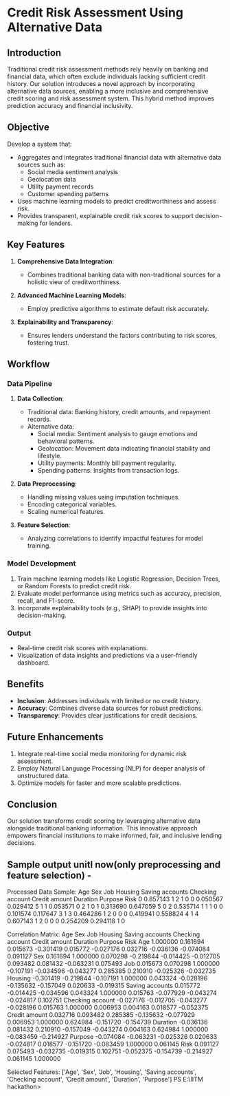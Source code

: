 # Credit Risk Assessment Using Alternative Data

## Introduction
Traditional credit risk assessment methods rely heavily on banking and financial data, which often exclude individuals lacking sufficient credit history. Our solution introduces a novel approach by incorporating alternative data sources, enabling a more inclusive and comprehensive credit scoring and risk assessment system. This hybrid method improves prediction accuracy and financial inclusivity.

## Objective
Develop a system that:
- Aggregates and integrates traditional financial data with alternative data sources such as:
  - Social media sentiment analysis
  - Geolocation data
  - Utility payment records
  - Customer spending patterns
- Uses machine learning models to predict creditworthiness and assess risk.
- Provides transparent, explainable credit risk scores to support decision-making for lenders.

## Key Features
1. **Comprehensive Data Integration**:
   - Combines traditional banking data with non-traditional sources for a holistic view of creditworthiness.

2. **Advanced Machine Learning Models**:
   - Employ predictive algorithms to estimate default risk accurately.

3. **Explainability and Transparency**:
   - Ensures lenders understand the factors contributing to risk scores, fostering trust.

## Workflow
### Data Pipeline
1. **Data Collection**:
   - Traditional data: Banking history, credit amounts, and repayment records.
   - Alternative data:
     - Social media: Sentiment analysis to gauge emotions and behavioral patterns.
     - Geolocation: Movement data indicating financial stability and lifestyle.
     - Utility payments: Monthly bill payment regularity.
     - Spending patterns: Insights from transaction logs.

2. **Data Preprocessing**:
   - Handling missing values using imputation techniques.
   - Encoding categorical variables.
   - Scaling numerical features.

3. **Feature Selection**:
   - Analyzing correlations to identify impactful features for model training.

### Model Development
1. Train machine learning models like Logistic Regression, Decision Trees, or Random Forests to predict credit risk.
2. Evaluate model performance using metrics such as accuracy, precision, recall, and F1-score.
3. Incorporate explainability tools (e.g., SHAP) to provide insights into decision-making.

### Output
- Real-time credit risk scores with explanations.
- Visualization of data insights and predictions via a user-friendly dashboard.

## Benefits
- **Inclusion**: Addresses individuals with limited or no credit history.
- **Accuracy**: Combines diverse data sources for robust predictions.
- **Transparency**: Provides clear justifications for credit decisions.

## Future Enhancements
1. Integrate real-time social media monitoring for dynamic risk assessment.
2. Employ Natural Language Processing (NLP) for deeper analysis of unstructured data.
3. Optimize models for faster and more scalable predictions.

## Conclusion
Our solution transforms credit scoring by leveraging alternative data alongside traditional banking information. This innovative approach empowers financial institutions to make informed, fair, and inclusive lending decisions.

## Sample output unitl now(only preprocessing and feature selection) - 
Processed Data Sample:
         Age  Sex  Job  Housing  Saving accounts  Checking account  Credit amount  Duration  Purpose  Risk
0  0.857143    1    2        1                0                 0       0.050567  0.029412        5     1
1  0.053571    0    2        1                0                 1       0.313690  0.647059        5     0
2  0.535714    1    1        1                0                 0       0.101574  0.117647        3     1
3  0.464286    1    2        0                0                 0       0.419941  0.558824        4     1
4  0.607143    1    2        0                0                 0       0.254209  0.294118        1     0

Correlation Matrix:
                        Age       Sex       Job   Housing  Saving accounts  Checking account  Credit amount  Duration   Purpose      Risk
Age               1.000000  0.161694  0.015673 -0.301419         0.015772         -0.027176       0.032716 -0.036136 -0.074084  0.091127
Sex               0.161694  1.000000  0.070298 -0.219844        -0.014425         -0.012705       0.093482  0.081432 -0.063231  0.075493
Job               0.015673  0.070298  1.000000 -0.107191        -0.034596         -0.043277       0.285385  0.210910 -0.025326 -0.032735
Housing          -0.301419 -0.219844 -0.107191  1.000000         0.043324         -0.028196      -0.135632 -0.157049  0.020633 -0.019315
Saving accounts   0.015772 -0.014425 -0.034596  0.043324         1.000000          0.015763      -0.077929 -0.043274 -0.024817  0.102751
Checking account -0.027176 -0.012705 -0.043277 -0.028196         0.015763          1.000000       0.006953  0.004163  0.018577 -0.052375
Credit amount     0.032716  0.093482  0.285385 -0.135632        -0.077929          0.006953       1.000000  0.624984 -0.151720 -0.154739
Duration         -0.036136  0.081432  0.210910 -0.157049        -0.043274          0.004163       0.624984  1.000000 -0.083459 -0.214927
Purpose          -0.074084 -0.063231 -0.025326  0.020633        -0.024817          0.018577      -0.151720 -0.083459  1.000000  0.061145
Risk              0.091127  0.075493 -0.032735 -0.019315         0.102751         -0.052375      -0.154739 -0.214927  0.061145  1.000000

Selected Features: ['Age', 'Sex', 'Job', 'Housing', 'Saving accounts', 'Checking account', 'Credit amount', 'Duration', 'Purpose']
PS E:\IITM hackathon> 

